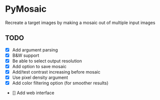 # PyMosaic

Recreate a target images by making a mosaic out of multiple input images


## TODO

- [X] Add argument parsing
- [X] B&W support
- [X] Be able to select output resolution
- [X] Add option to save mosaic
- [X] Add/test contrast increasing before mosaic
- [X] Use pixel density argument
- [X] Add color filtering option (for smoother results)
- [] Add web interface
